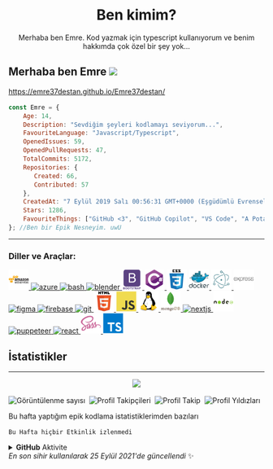 <!-- Bu sırrı buldun 👏 -->
<!--
    Gizli şeylerim lol
    
    - Daha fazla saat kodluyorum
    - Ben de bir oyuncuyum
    - Leaque of Legends Oynuyorum ;-;
    - Bu README.md, GitHub Kod Alanları kullanılarak oluşturulmuştur 👀
    - Ben de bir YouTuber XD'yim, abone olmayı unutmayın ;-;
-->
    
<h1 align="center">Ben kimim?</h1>
<p align="center">Merhaba ben Emre. Kod yazmak için typescript kullanıyorum ve benim hakkımda çok özel bir şey yok...</p>

## Merhaba ben Emre <img src="https://raw.githubusercontent.com/Emre37destan/Emre37destan/master/resimler/Selam.gif" width="30px">

https://emre37destan.github.io/Emre37destan/

```js
const Emre = {
    Age: 14,
    Description: "Sevdiğim şeyleri kodlamayı seviyorum...",
    FavouriteLanguage: "Javascript/Typescript",
    OpenedIssues: 59,
    OpenedPullRequests: 47,
    TotalCommits: 5172,
    Repositories: {
       Created: 66,
       Contributed: 57
    },
    CreatedAt: "7 Eylül 2019 Salı 00:56:31 GMT+0000 (Eşgüdümlü Evrensel Saat)",
    Stars: 1286,
    FavouriteThings: ["GitHub <3", "GitHub Copilot", "VS Code", "A Potato PC with 50kbps internet", "Docker"]
}; //Ben bir Epik Nesneyim. uwU
```
<hr>
<div>
<h3 align="left">Diller ve Araçlar:</h3>
<p align="left"><a href="https://aws.amazon.com" target="_blank"> <img src="https://raw.githubusercontent.com/devicons/devicon/master/icons/amazonwebservices/amazonwebservices-original-wordmark.svg" alt="aws" width="40" height="40"/> </a> <a href="https://azure.microsoft.com/en-in/" target="_blank"> <img src="https://www.vectorlogo.zone/logos/microsoft_azure/microsoft_azure-icon.svg" alt="azure" width="40" height="40"/> </a> <a href="https://www.gnu.org/software/bash/" target="_blank"> <img src="https://www.vectorlogo.zone/logos/gnu_bash/gnu_bash-icon.svg" alt="bash" width="40" height="40"/> </a> <a href="https://www.blender.org/" target="_blank"> <img src="https://download.blender.org/branding/community/blender_community_badge_white.svg" alt="blender" width="40" height="40"/> </a> <a href="https://getbootstrap.com" target="_blank"> <img src="https://raw.githubusercontent.com/devicons/devicon/master/icons/bootstrap/bootstrap-plain-wordmark.svg" alt="bootstrap" width="40" height="40"/> </a> <a href="https://www.w3schools.com/cs/" target="_blank"> <img src="https://raw.githubusercontent.com/devicons/devicon/master/icons/csharp/csharp-original.svg" alt="csharp" width="40" height="40"/> </a> <a href="https://www.w3schools.com/css/" target="_blank"> <img src="https://raw.githubusercontent.com/devicons/devicon/master/icons/css3/css3-original-wordmark.svg" alt="css3" width="40" height="40"/> </a> <a href="https://www.docker.com/" target="_blank"> <img src="https://raw.githubusercontent.com/devicons/devicon/master/icons/docker/docker-original-wordmark.svg" alt="docker" width="40" height="40"/> </a> <a href="https://www.electronjs.org" target="_blank"> <img src="https://raw.githubusercontent.com/devicons/devicon/master/icons/electron/electron-original.svg" alt="electron" width="40" height="40"/> </a> <a href="https://expressjs.com" target="_blank"> <img src="https://raw.githubusercontent.com/devicons/devicon/master/icons/express/express-original-wordmark.svg" alt="express" width="40" height="40"/> </a> <a href="https://www.figma.com/" target="_blank"> <img src="https://www.vectorlogo.zone/logos/figma/figma-icon.svg" alt="figma" width="40" height="40"/> </a> <a href="https://firebase.google.com/" target="_blank"> <img src="https://www.vectorlogo.zone/logos/firebase/firebase-icon.svg" alt="firebase" width="40" height="40"/> </a><a href="https://git-scm.com/" target="_blank"> <img src="https://www.vectorlogo.zone/logos/git-scm/git-scm-icon.svg" alt="git" width="40" height="40"/> </a> <a href="https://www.w3.org/html/" target="_blank"> <img src="https://raw.githubusercontent.com/devicons/devicon/master/icons/html5/html5-original-wordmark.svg" alt="html5" width="40" height="40"/> </a><a href="https://developer.mozilla.org/en-US/docs/Web/JavaScript" target="_blank"> <img src="https://raw.githubusercontent.com/devicons/devicon/master/icons/javascript/javascript-original.svg" alt="javascript" width="40" height="40"/> </a> <a href="https://www.linux.org/" target="_blank"> <img src="https://raw.githubusercontent.com/devicons/devicon/master/icons/linux/linux-original.svg" alt="linux" width="40" height="40"/> </a> <a href="https://www.mongodb.com/" target="_blank"> <img src="https://raw.githubusercontent.com/devicons/devicon/master/icons/mongodb/mongodb-original-wordmark.svg" alt="mongodb" width="40" height="40"/> </a> <a href="https://nextjs.org/" target="_blank"> <img src="https://cdn.worldvectorlogo.com/logos/nextjs-3.svg" alt="nextjs" width="40" height="40"/> </a> <a href="https://nodejs.org" target="_blank"> <img src="https://raw.githubusercontent.com/devicons/devicon/master/icons/nodejs/nodejs-original-wordmark.svg" alt="nodejs" width="40" height="40"/> </a> <a href="https://github.com/puppeteer/puppeteer" target="_blank"> <img src="https://www.vectorlogo.zone/logos/pptrdev/pptrdev-official.svg" alt="puppeteer" width="40" height="40"/> </a> <a href="https://reactjs.org/" target="_blank"> <img src="https://reactnative.dev/img/header_logo.svg" alt="react" width="40" height="40"/> </a> <a href="https://sass-lang.com" target="_blank"> <img src="https://raw.githubusercontent.com/devicons/devicon/master/icons/sass/sass-original.svg" alt="sass" width="40" height="40"/> </a> <a href="https://www.typescriptlang.org/" target="_blank"> <img src="https://raw.githubusercontent.com/devicons/devicon/master/icons/typescript/typescript-original.svg" alt="typescript" width="40" height="40"/> </a></p>
</div>

## İstatistikler
<hr>
<div align="center"><img src="https://github-profile-trophy.vercel.app/?username=Emre37destan&theme=dracula"></div>

![Görüntülenme sayısı](https://komarev.com/ghpvc/?username=Emre37destan&color=blueviolet)&nbsp;&nbsp;![Profil Takipçileri](https://img.shields.io/badge/Followers-283-blueviolet)&nbsp;&nbsp;![Profil Takip](https://img.shields.io/badge/Following-13-blueviolet)&nbsp;&nbsp;![Profil Yıldızları](https://img.shields.io/badge/Stars-1286-blueviolet)

Bu hafta yaptığım epik kodlama istatistiklerimden bazıları
<!--START_SECTION:waka-->
```text
Bu Hafta hiçbir Etkinlik izlenmedi
```
<!--END_SECTION:waka-->

<details>
    <summary><b>GitHub</b> Aktivite</summary>
    <img align="left" src="https://github-readme-stats.vercel.app/api?username=Emre37destan&theme=tokyonight"><img align="right" src="https://github-readme-stats.vercel.app/api/top-langs/?username=Emre37destan&theme=tokyonight&hide=batchfile">
    <img src="https://github-readme-streak-stats.herokuapp.com/?user=Emre37destan&theme=tokyonight">
</details>
<!-- Son güncelleme 25 Eylül 2021 14:56:11 GMT+0000 (Eşgüdümlü Evrensel Saat) ;-;-->
<i>En son sihir kullanılarak 25 Eylül 2021'de güncellendi</i> ✨
